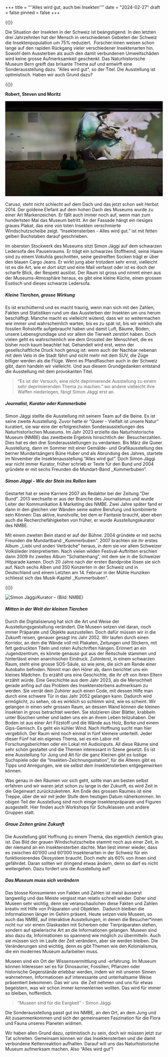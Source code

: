 +++
title = "''Alles wird gut, auch bei Insekten''"
date = "2024-02-27"
draft = false
pinned = false
+++
<!--StartFragment-->

{{<lead>}}

Die Situation der Insekten in der Schweiz ist beängstigend. In den letzten drei Jahrzehnten hat der Mensch in verschiedenen Gebieten der Schweiz die Insektenpopulation um 75% reduziert.  Forscher:innen weisen schon lange auf den rapiden Rückgang vieler verschiedener Insektenarten hin. Sowohl dem Aussterben als auch den damit verbundenen Umweltschäden wird keine grosse Aufmerksamkeit geschenkt. Das Naturhistorische Museum Bern greift das brisante Thema auf und entwirft eine Sonderausstellung dazu. "Alles wird gut", so der Titel. Die Ausstellung ist optimistisch. Haben wir auch Grund dazu?

{{</lead>}}

**Robert, Steven und Moritz**

![Mitten in der Sonderausstellung der kleinen Tierchen: hier in gross. (Quelle: Der Bund-Ausstellung über Insektensterben)](insektensterben-beeld-1.webp)

Caruso, steht nicht schlecht auf dem Dach und das jetzt schon seit Herbst 2014. Der goldene Elefant auf dem hohen Dach des Museums wurde zu einer Art Markenzeichen. Er fällt auch immer noch auf, wenn man zum hundertsten Mal das Museum betritt. An der Fassade hängt ein riesiges graues Plakat, das eine von toten Insekten verschmierte Windschutzscheibe zeigt. “Insektensterben - Alles wird gut.” ist mit fetten gelben Buchstaben darauf geschrieben. 

Im obersten Stockwerk des Museums sitzt Simon Jäggi auf dem schwarzen Ledersofa des Pausenraums. Er trägt ein schwarzes Stoffhemd, seine Haare sind zu einem Vokuhila geschnitten, seine gestreiften Socken trägt er über den blauen Cargo Jeans. Er wirkt jung aber trotzdem sehr ernst, vielleicht ist es die Art, wie er dort sitzt und eine Mail verfasst oder ist es doch der scharfe Blick, der Respekt auslöst. Der Raum ist gross und nimmt einen aus der Museums-Atmosphäre heraus, es gibt eine kleine Küche, einen grossen Esstisch und dieses schwarze Ledersofa. 

##### **Kleine Tierchen, grosse Wirkung**

Es ist erschütternd und es macht traurig, wenn man sich mit den Zahlen, Fakten und Statistiken rund um das Aussterben der Insekten um uns herum beschäftigt. Manche macht es vielleicht wütend, dass wir so weitermachen wie immer und wahrscheinlich warten, bis es zu spät ist, bis wir wirklich alle fossilen Rohstoffe aufgebraucht haben und damit Luft, Bäume, Böden, unsere Lebensgrundlage und vor allem die Tierwelt zerstört haben. Doch vielen geht es wahrscheinlich wie dem Grossteil der Menschheit, die es bisher noch kaum beachtet hat. Gehandelt wird erst, wenn der gesellschaftliche Druck hoch genug ist: wenn auch der Nachbar nebenan mit dem Velo in die Stadt fährt und nicht mehr mit dem SUV, die Züge billiger werden als die Flüge. Wenn es Pfandflaschen auch in der Schweiz gibt, dann handeln wir vielleicht. Und aus diesem Grundgedanken entstand die Ausstellung mit dem provokanten Titel. 

> “Es ist der Versuch, eine nicht deprimierende Ausstellung zu einem sehr deprimierenden Thema zu machen.” wo andere vielleicht ihre Waffen niederlegen, fängt Simon Jäggi erst an. 

##### **Journalist, Kurator oder Kummerbube**

Simon Jäggi stellte die Ausstellung mit seinem Team auf die Beine. Es ist seine zweite Ausstellung. Zuvor hatte er “Queer - Vielfalt ist unsere Natur” kuratiert, sie war eine der erfolgreichsten Sonderausstellungen des Naturhistorischen Museums. Im Jahr 2023 erzielte das Naturhistorische Museum (NMBE) das zweitbeste Ergebnis hinsichtlich der  Besucherzahlen. Dies hat es den drei Sonderausstellungen zu verdanken. Bis März die Queer Ausstellung, dann im Sommer mit einer Gemälde- und Grafikausstellung des berner Mundartsängers Büne Huber und als Abrundung des Jahres, startete im November die Insektenausstellung “Alles wird gut”. Doch Simon Jäggi war nicht immer Kurator, früher schrieb er Texte für den Bund und 2004 gründete er mit sechs Freunden die Mundart-Band ,,Kummerbuben”.



##### **Simon Jäggi - Wie der Stein ins Rollen kam**

Gestartet hat er seine Karriere 2007 als Redaktor bei der Zeitung "Der Bund". 2013 wechselte er aus der Branche des Journalismus und wurde Leiter der Kommunikation & Marketing des NMBE. Zwei Jahre später fand er dann in den gleichen vier Wänden seine wahre Berufung und kombinierte sein Können: Das aktive, kunstvolle, bei dem er Fantasie braucht, aber eben auch die Recherchefähigkeiten von früher, er wurde Ausstellungskurator des NMBE. 

Mit einem zweiten Bein stand er auf der Bühne. 2004 gründete er mit sechs Freunden die Mundartband ,,Kummerbuben". 2007 brachten sie ihr erstes Album ,,Liebi und anderi Verbräche” heraus, in dem sie vor allem Schweizer Volkslieder interpretierten. Nach vielen wilden Festival-Auftritten erschien dann 2009 ihr zweites Album "Schattenhang", mit dem sie in die Schweizer Hitparade kamen. Doch 20 Jahre nach der ersten Bandprobe lösen sie sich auf. Nach sechs Alben und 350 Konzerten in der Schweiz und in Deutschland und einem Letzten am 14. Februar in der Mühle Hunziken schliesst sich das Musik-Kapitel ,,Kummerbuben".

{{}}



![Simon Jäggi/Kurator – (Bild: NMBE)](https://www.nmbe.ch/sites/default/files/styles/default_landscape__sizes_1920/public/NMBE_Simon_Jaeggi-217050.jpg?h=6f8e2d4a&itok=jEXvVu0h)

##### **Mitten in der Welt der kleinen Tierchen**

Durch die Digitalisierung hat sich die Art und Weise der Ausstellungsgestaltung verändert. Die Museen setzen viel daran, noch immer Präparate und Objekte auszustellen. Doch dafür müssen wir in die Zukunft reisen, genauer gesagt ins Jahr 2052. Wir laufen durch einen Korridor, an dem die Wände voll mit Plakaten, Zeitungen und Stickern, mit fett gedruckten Titeln und roten Aufschriften hängen. Erinnert an ein Jugendzentrum, es könnte genauso gut aus der Reitschule stammen und hinterlässt einen anarchischen Eindruck. Zuhinterst, in einem schwarzen Raum, steht eine grosse SOS-Säule, so wie jene, die sich am Rande einer Autobahn befinden. Nimmt man den Hörer ab, dann berichtet uns ein kleines Mädchen. Es erzählt uns eine Geschichte, die ihr oft von ihren Eltern erzählt würde. Eine Geschichte aus dem Jahr 2023, als die Menschheit gerade anfing auf das Problem des Insektensterbens aufmerksam zu werden. Sie verrät dem Zuhörer auch einen Code, mit dessen Hilfe man durch eine schwere Tür in das Jahr 2052 gelangen kann. Dadurch wird ermöglicht, zu sehen, ob es wirklich so schlimm wird, wie es scheint. Wir gelangen in einen sehr grossen Raum, an dessen Wand können die kleinen Insekten in gross betrachtet werden. Sie stolzieren über Blätter, krabbeln unter Büschen umher und laden uns ein an ihrem Leben teilzuhaben. Der Boden ist aus einer Art Filzstoff und die Wände aus Holz, Borke und einem Gips-Gemisch. Es geht ein kühler Wind. Nach Hoffnung sucht man hier vergeblich. Der Raum wird noch einmal in fünf kleinere unterteilt. Jeder dieser Fünf hat ein eigenes Thema, sei es ein Labor mit Forschungsberichten oder ein Lokal mit Audioinputs. All diese Räume sind sehr schön gestaltet und die Themen interessant in Szene gesetzt. Es ist eine Ausstellung für Jung und Alt für die ganz Kleinen gibt es lustige Suchspiele oder die “Insekten-Zeichnungsstation”, für die Älteren gibt es Tipps und Anregungen, wie sie selbst dem Insektensterben entgegenwirken können. 

Was genau in den Räumen vor sich geht, sollte man am besten selbst erfahren und wir waren jetzt schon zu lange in der Zukunft, es wird Zeit in die Gegenwart zurückzukehren. Am Ende des grossen Raumes ist eine Treppe, über die wir mit jeder Stufe dem heutigen Datum näherkommen. Im obigen Teil der Ausstellung sind noch einige Insektenpräparate und Figuren ausgestellt. Hier finden auch Workshops für Schulklassen und andere Gruppen statt.

##### **Graue Zeiten grüne Zukunft** 

Die Ausstellung gibt Hoffnung zu einem Thema, das eigentlich ziemlich grau ist. Das Bild der grauen Windschutzscheibe stammt noch aus einer Zeit, in der niemand an ein Insektensterben dachte. Man liest immer wieder, dass es zwischen 40’000 und 60’000 Insektenarten in der Schweiz für ein funktionierendes Ökosystem braucht. Doch mehr als 60% von ihnen sind gefährdet. Daran sollten wir dringend etwas ändern, denn so darf es nicht weitergehen. Dazu fordert uns die Ausstellung auf!

##### **Das Museum muss sich verändern**

Das blosse Konsumieren von Fakten und Zahlen ist meist äusserst langweilig und das Meiste vergisst man relativ schnell wieder. Daher sind Museen sehr wichtig, denn sie veranschaulichen diese Fakten und Zahlen kreativ mit Hilfe von Präparaten und Objekten.  Dadurch bleiben die Informationen länger im Gehirn präsent. Heute setzen viele Museen, so auch das NMBE, auf interaktive Ausstellungen, in denen die Besucher*innen nicht nur vor einem Glaskasten mit Scherben oder Tierpräparaten stehen, sondern auf spielerische Art an die Informationen gelangen. Museen sind also dazu da, Informationen so spannend wie möglich zu übermitteln. Auch sie müssen sich im Laufe der Zeit verändern, aber sie werden bleiben. Die Veränderungen sind wichtig, denn es gibt Themen wie den Kolonialismus, die ein modernes Museum aufarbeiten muss. 

Museen sind ein Ort der Wissensvermittlung und -erfahrung. Im Museum können Interessen sei es für Dinosaurier, Fossilien, Pflanzen oder historische Gegenstände erlebbar werden, indem wir mit unseren Sinnen wahrnehmen, Informationen auf interessante und unterhaltsame Weise präsentiert bekommen. Das wir uns  die Zeit nehmen und uns für etwas begeistern, was wir schon immer kennenlernen wollten. Das wird für immer so bleiben, hoffentlich. 

> “Museen sind für die Ewigkeit” - Simon Jäggi

Die Sonderausstellung passt gut ins NMBE, an den Ort, an dem Jung und Alt zusammenkommen und sich der gemeinsamen Faszination für die Flora und Fauna unseres Planeten widmen.

Wir haben allen Grund dazu, optimistisch zu sein, doch wir müssen jetzt zur Tat schreiten. Gemeinsam können wir das Insektensterben und die damit verbundene Kettenreaktion aufhalten. Darauf will uns das Naturhistorische Museum aufmerksam machen. Also “Alles wird gut”!

<!--EndFragment-->